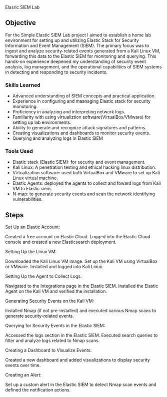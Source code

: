 Elasric SIEM Lab

## Objective


For the Simple Elastic SIEM Lab project I aimed to establish a home lab environment for setting up and utilizing Elastic Stack for Security Information and Event Management (SIEM). The primary focus was to ingest and analyze security-related events generated from a Kali Linux VM, forwarding this data to the Elastic SIEM for monitoring and querying. This hands-on experience deepened my understanding of security event analysis, log management, and the operational capabilities of SIEM systems in detecting and responding to security incidents.

### Skills Learned


- Advanced understanding of SIEM concepts and practical application.
- Experience in configuring and maanaging Elastic stack for security monotoring.
- Proficiency in analyzing and interpreting network logs.
- Familiarity with using virtualiztion software(VirtualBox/VMware) for setting up lab environments.
- Ability to generate and recognize attack signatures and patterns.
- Creating visualizations and dashboards to monitor security events.
- Querying and analyzing logs in Elastic SIEM

### Tools Used


- Elastic stack (Elastic SIEM): for security and event management.
- Kali Linux: A penetration testing and ethical hacking linux distribution.
- Virtualization software: used both VirtualBox and VMware to set up Kali Linux virtual machine.
- Elastic Agents: deployed the agents to collect and foward logs from Kali VM to Elastic siem.
- N-map: to generate security events and scan the network identifying vulnerabilities.

## Steps
Set Up an Elastic Account:

Created a free account on Elastic Cloud.
Logged into the Elastic Cloud console and created a new Elasticsearch deployment.

Setting Up the Linux VM:

Downloaded the Kali Linux VM image.
Set up the Kali VM using VirtualBox or VMware.
Installed and logged into Kali Linux.

Setting Up the Agent to Collect Logs:

Navigated to the Integrations page in the Elastic SIEM.
Installed the Elastic Agent on the Kali VM and verified the installation.

Generating Security Events on the Kali VM:

Installed Nmap (if not pre-installed) and executed various Nmap scans to generate security-related events.

Querying for Security Events in the Elastic SIEM:

Accessed the logs section in the Elastic SIEM.
Executed search queries to filter and analyze logs related to Nmap scans.

Creating a Dashboard to Visualize Events:

Created a new dashboard and added visualizations to display security events over time.

Creating an Alert:

Set up a custom alert in the Elastic SIEM to detect Nmap scan events and defined the notification actions.

